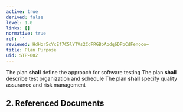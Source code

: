 ```yaml
---
active: true
derived: false
level: 1.0
links: []
normative: true
ref: ''
reviewed: HdHor5cYcEf7C5lYTVs2CdFRGBbAbdq6DPbCdFenoco=
title: Plan Purpose
uid: STP-002
---
```


The plan **shall** define the approach for software testing
The plan **shall** describe test organization and schedule
The plan **shall** specify quality assurance and risk management

## 2. Referenced Documents